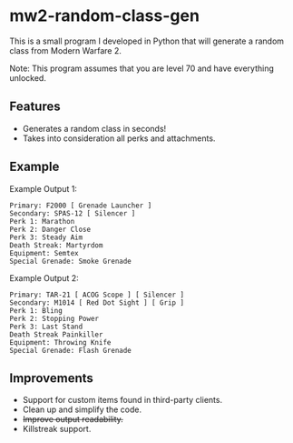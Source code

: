 # mw2-random-class-gen

This is a small program I developed in Python that will generate a random class from Modern Warfare 2. 

Note: This program assumes that you are level 70 and have everything unlocked.

## Features
* Generates a random class in seconds!
* Takes into consideration all perks and attachments.

## Example

Example Output 1:
```
Primary: F2000 [ Grenade Launcher ]
Secondary: SPAS-12 [ Silencer ]
Perk 1: Marathon
Perk 2: Danger Close
Perk 3: Steady Aim
Death Streak: Martyrdom
Equipment: Semtex
Special Grenade: Smoke Grenade
```
Example Output 2:
```
Primary: TAR-21 [ ACOG Scope ] [ Silencer ]
Secondary: M1014 [ Red Dot Sight ] [ Grip ]
Perk 1: Bling
Perk 2: Stopping Power
Perk 3: Last Stand
Death Streak Painkiller
Equipment: Throwing Knife
Special Grenade: Flash Grenade
```

## Improvements
* Support for custom items found in third-party clients.
* Clean up and simplify the code.
* ~~Improve output readability.~~ 
* Killstreak support.
